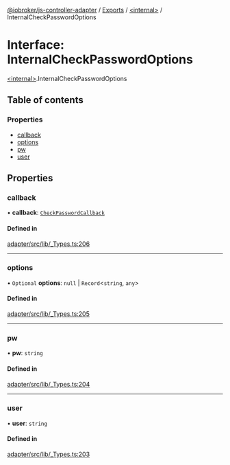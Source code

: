[@iobroker/js-controller-adapter](../README.md) / [Exports](../modules.md) / [\<internal\>](../modules/internal_.md) / InternalCheckPasswordOptions

# Interface: InternalCheckPasswordOptions

[\<internal\>](../modules/internal_.md).InternalCheckPasswordOptions

## Table of contents

### Properties

- [callback](internal_.InternalCheckPasswordOptions.md#callback)
- [options](internal_.InternalCheckPasswordOptions.md#options)
- [pw](internal_.InternalCheckPasswordOptions.md#pw)
- [user](internal_.InternalCheckPasswordOptions.md#user)

## Properties

### callback

• **callback**: [`CheckPasswordCallback`](../modules/internal_.md#checkpasswordcallback)

#### Defined in

[adapter/src/lib/_Types.ts:206](https://github.com/ioBroker/ioBroker.js-controller/blob/1f96ea5e/packages/adapter/src/lib/_Types.ts#L206)

___

### options

• `Optional` **options**: ``null`` \| `Record`\<`string`, `any`\>

#### Defined in

[adapter/src/lib/_Types.ts:205](https://github.com/ioBroker/ioBroker.js-controller/blob/1f96ea5e/packages/adapter/src/lib/_Types.ts#L205)

___

### pw

• **pw**: `string`

#### Defined in

[adapter/src/lib/_Types.ts:204](https://github.com/ioBroker/ioBroker.js-controller/blob/1f96ea5e/packages/adapter/src/lib/_Types.ts#L204)

___

### user

• **user**: `string`

#### Defined in

[adapter/src/lib/_Types.ts:203](https://github.com/ioBroker/ioBroker.js-controller/blob/1f96ea5e/packages/adapter/src/lib/_Types.ts#L203)
